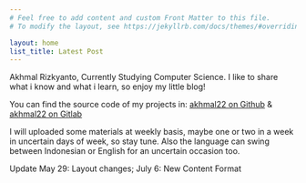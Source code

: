 ```yaml
---
# Feel free to add content and custom Front Matter to this file.
# To modify the layout, see https://jekyllrb.com/docs/themes/#overriding-theme-defaults

layout: home
list_title: Latest Post
---
```


Akhmal Rizkyanto, Currently Studying Computer Science. I like to share what i know and what i learn, so enjoy my little blog!

You can find the source code of my projects in:
[akhmal22 on Github][akhmal-github] &
[akhmal22 on Gitlab][akhmal-gitlab]

I will uploaded some materials at weekly basis, maybe one or two in a week in uncertain days of week, so stay tune. Also the language can swing between Indonesian or English for an uncertain occasion too.

Update May 29: Layout changes; July 6: New Content Format


[akhmal-github]: https://github.com/akhmal22
[akhmal-gitlab]: https://gitlab.com/akhmal22
[akhmal-instagram]: https://instagram.com/akhmalrakmal
[akhmal-twitter]: https://twitter.com/akhmalrakmal
[akhmal-linkedin]: https://www.linkedin.com/in/akhmal-rizkyanto/
